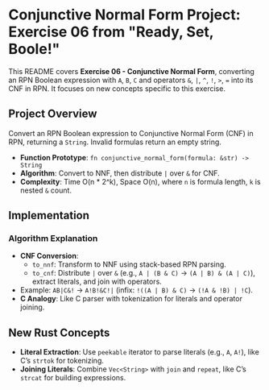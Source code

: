 # Conjunctive Normal Form Project: Exercise 06 from "Ready, Set, Boole!"

This README covers **Exercise 06 - Conjunctive Normal Form**, converting an RPN Boolean expression with `A`, `B`, `C` and operators `&`, `|`, `^`, `!`, `>`, `=` into its CNF in RPN. It focuses on new concepts specific to this exercise.

## Project Overview

Convert an RPN Boolean expression to Conjunctive Normal Form (CNF) in RPN, returning a `String`. Invalid formulas return an empty string.

- **Function Prototype**: `fn conjunctive_normal_form(formula: &str) -> String`
- **Algorithm**: Convert to NNF, then distribute `|` over `&` for CNF.
- **Complexity**: Time O(n * 2^k), Space O(n), where `n` is formula length, `k` is nested `&` count.

## Implementation
### Algorithm Explanation
- **CNF Conversion**:
  - `to_nnf`: Transform to NNF using stack-based RPN parsing.
  - `to_cnf`: Distribute `|` over `&` (e.g., `A | (B & C)` → `(A | B) & (A | C)`), extract literals, and join with operators.
- Example: `AB|C&!` → `A!B!&C!|` (infix: `!((A | B) & C)` → `(!A & !B) | !C`).
- **C Analogy**: Like C parser with tokenization for literals and operator joining.

## New Rust Concepts

- **Literal Extraction**: Use `peekable` iterator to parse literals (e.g., `A`, `A!`), like C’s `strtok` for tokenizing.
- **Joining Literals**: Combine `Vec<String>` with `join` and `repeat`, like C’s `strcat` for building expressions.

